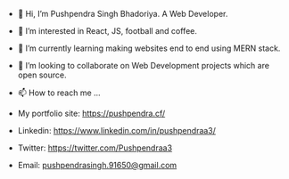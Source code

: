- 👋 Hi, I’m Pushpendra Singh Bhadoriya. A Web Developer.
- 👀 I’m interested in React, JS, football and coffee.
- 🌱 I’m currently learning making websites end to end using MERN stack.
- 💞️ I’m looking to collaborate on Web Development projects which are open source.
 
- 📫 How to reach me ...
- My portfolio site: https://pushpendra.cf/
- Linkedin: https://www.linkedin.com/in/pushpendraa3/
- Twitter: https://twitter.com/Pushpendraa3
- Email: pushpendrasingh.91650@gmail.com
<!---
pushpendraa3/pushpendraa3 is a ✨ special ✨ repository because its `README.md` (this file) appears on your GitHub profile.
You can click the Preview link to take a look at your changes.
--->
